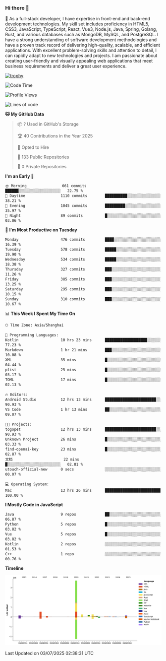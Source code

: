 ### Hi there 👋

🌱 As a full-stack developer, I have expertise in front-end and back-end development technologies. My skill set includes proficiency in HTML5, CSS3, JavaScript, TypeScript, React, Vue3, Node.js, Java, Spring, Golang, Rust, and various databases such as MongoDB, MySQL, and PostgreSQL. I have a strong understanding of software development methodologies and have a proven track record of delivering high-quality, scalable, and efficient applications. With excellent problem-solving skills and attention to detail, I can rapidly adapt to new technologies and projects. I am passionate about creating user-friendly and visually appealing web applications that meet business requirements and deliver a great user experience.

[![trophy](https://github-profile-trophy.vercel.app/?username=elton&rank=SECRET,SSS,SS,S,AAA,AA,A&theme=onedark&no-frame=true&margin-w=10)](https://github.com/ryo-ma/github-profile-trophy)

<!--START_SECTION:waka-->
![Code Time](http://img.shields.io/badge/Code%20Time-1%2C774%20hrs%2026%20mins-blue)

![Profile Views](http://img.shields.io/badge/Profile%20Views-0-blue)

![Lines of code](https://img.shields.io/badge/From%20Hello%20World%20I%27ve%20Written-5.8%20million%20lines%20of%20code-blue)

**🐱 My GitHub Data** 

> 📦 ? Used in GitHub's Storage 
 > 
> 🏆 40 Contributions in the Year 2025
 > 
> 💼 Opted to Hire
 > 
> 📜 133 Public Repositories 
 > 
> 🔑 0 Private Repositories 
 > 
**I'm an Early 🐤** 

```text
🌞 Morning                661 commits         ██████░░░░░░░░░░░░░░░░░░░   22.75 % 
🌆 Daytime                1110 commits        ██████████░░░░░░░░░░░░░░░   38.21 % 
🌃 Evening                1045 commits        █████████░░░░░░░░░░░░░░░░   35.97 % 
🌙 Night                  89 commits          █░░░░░░░░░░░░░░░░░░░░░░░░   03.06 % 
```
📅 **I'm Most Productive on Tuesday** 

```text
Monday                   476 commits         ████░░░░░░░░░░░░░░░░░░░░░   16.39 % 
Tuesday                  578 commits         █████░░░░░░░░░░░░░░░░░░░░   19.90 % 
Wednesday                534 commits         █████░░░░░░░░░░░░░░░░░░░░   18.38 % 
Thursday                 327 commits         ███░░░░░░░░░░░░░░░░░░░░░░   11.26 % 
Friday                   385 commits         ███░░░░░░░░░░░░░░░░░░░░░░   13.25 % 
Saturday                 295 commits         ███░░░░░░░░░░░░░░░░░░░░░░   10.15 % 
Sunday                   310 commits         ███░░░░░░░░░░░░░░░░░░░░░░   10.67 % 
```


📊 **This Week I Spent My Time On** 

```text
🕑︎ Time Zone: Asia/Shanghai

💬 Programming Languages: 
Kotlin                   10 hrs 23 mins      ███████████████████░░░░░░   77.23 % 
Markdown                 1 hr 21 mins        ███░░░░░░░░░░░░░░░░░░░░░░   10.08 % 
XML                      35 mins             █░░░░░░░░░░░░░░░░░░░░░░░░   04.44 % 
plist                    25 mins             █░░░░░░░░░░░░░░░░░░░░░░░░   03.17 % 
TOML                     17 mins             █░░░░░░░░░░░░░░░░░░░░░░░░   02.13 % 

🔥 Editors: 
Android Studio           12 hrs 13 mins      ███████████████████████░░   90.93 % 
VS Code                  1 hr 13 mins        ██░░░░░░░░░░░░░░░░░░░░░░░   09.07 % 

🐱‍💻 Projects: 
togopet                  12 hrs 13 mins      ███████████████████████░░   90.93 % 
Unknown Project          26 mins             █░░░░░░░░░░░░░░░░░░░░░░░░   03.33 % 
find-openai-key          23 mins             █░░░░░░░░░░░░░░░░░░░░░░░░   02.87 % 
文档                       22 mins             █░░░░░░░░░░░░░░░░░░░░░░░░   02.81 % 
utouch-official-new      0 secs              ░░░░░░░░░░░░░░░░░░░░░░░░░   00.07 % 

💻 Operating System: 
Mac                      13 hrs 26 mins      █████████████████████████   100.00 % 
```

**I Mostly Code in JavaScript** 

```text
Java                     9 repos             ██░░░░░░░░░░░░░░░░░░░░░░░   06.87 % 
Python                   5 repos             █░░░░░░░░░░░░░░░░░░░░░░░░   03.82 % 
Vue                      5 repos             █░░░░░░░░░░░░░░░░░░░░░░░░   03.82 % 
Kotlin                   2 repos             ░░░░░░░░░░░░░░░░░░░░░░░░░   01.53 % 
C++                      1 repo              ░░░░░░░░░░░░░░░░░░░░░░░░░   00.76 % 
```



**Timeline**

![Lines of Code chart](https://raw.githubusercontent.com/elton/elton/main/assets/bar_graph.png)


 Last Updated on 03/07/2025 02:38:31 UTC
<!--END_SECTION:waka-->

<!--
**elton/elton** is a ✨ _special_ ✨ repository because its `README.md` (this file) appears on your GitHub profile.

Here are some ideas to get you started:

- 🔭 I’m currently working on ...
- 🌱 I’m currently learning ...
- 👯 I’m looking to collaborate on ...
- 🤔 I’m looking for help with ...
- 💬 Ask me about ...
- 📫 How to reach me: ...
- 😄 Pronouns: ...
- ⚡ Fun fact: ...
-->
